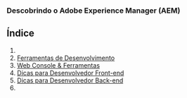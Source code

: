 ### Descobrindo o Adobe Experience Manager (AEM)


Índice
---------
1. 
2. [Ferramentas de Desenvolvimento](ferramentas-de-desenvolvimento)
3. [Web Console & Ferramentas](web-console-e-ferramentas.md)
4. [Dicas para Desenvolvedor Front-end](dicas-para-desenvolvedor-front-end.md)
5. [Dicas para Desenvolvedor Back-end](dicas-para-desenvolvedor-back-end.md)
6.

